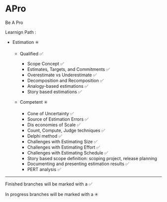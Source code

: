 # APro

Be A Pro

Learnign Path : 

- Estimation :eight_spoked_asterisk:

    - Qualified  :white_check_mark:
        - Scope Concept :white_check_mark:
        - Estimates, Targets, and Commitments :white_check_mark:
        - Overestimate vs Underestimate :white_check_mark:
        - Decomposition and Recomposition :white_check_mark:
        - Analogy-based estimations :white_check_mark:
        - Story based estimations         :white_check_mark:
		
    - Competent :eight_spoked_asterisk:
        - Cone of Uncertainty  :white_check_mark:
        - Source of Estimation Errors  :white_check_mark:
        - Dis economies of Scale  :white_check_mark:
        - Count, Compute, Judge techniques  :white_check_mark:
        - Delphi method :white_check_mark:
        - Challenges with Estimating Size :white_check_mark:
        - Challenges with Estimating Effort :white_check_mark:
        - Challenges with Estimating Schedule :white_check_mark:
        - Story based scope definition: scoping project, release planning  
        - Documenting and presenting estimation results :white_check_mark:
		- PERT analysis :white_check_mark:

------------------------------------------------------------------------
Finished branches will be marked with a :white_check_mark:

In progress branches will be marked with a :eight_spoked_asterisk:
